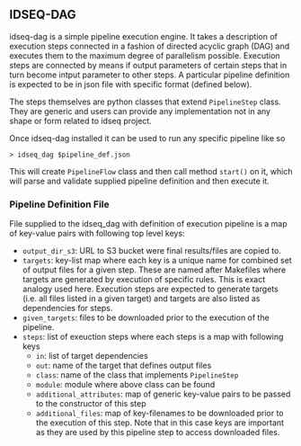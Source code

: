 ## IDSEQ-DAG
idseq-dag is a simple pipeline execution engine. It takes a description of execution steps
connected in a fashion of directed acyclic graph (DAG) and executes them to the maximum degree
of parallelism possible. Execution steps are connected by means if output parameters of certain
steps that in turn become intput parameter to other steps. A particular pipeline definition
is expected to be in json file with specific format (defined below).

The steps themselves are python classes that extend `PipelineStep` class. They are generic 
and users can provide any implementation not in any shape or form related to idseq project. 

Once idseq-dag installed it can be used to run any specific pipeline like so

```shell
> idseq_dag $pipeline_def.json
```
This will create `PipelineFlow` class and then call method `start()` on it, which will
parse and validate supplied pipeline definition and then execute it.

### Pipeline Definition File
File supplied to the idseq_dag with definition of execution pipeline is a map of key-value 
pairs with following top level keys:

- `output_dir_s3`: URL to S3 bucket were final results/files are copied to.
- `targets`: key-list map where each key is a unique name for combined set of 
    output files for a given step. These are named after Makefiles where targets are 
    generated by execution of specific rules. This is exact analogy used here. 
    Execution steps are expected to generate targets (i.e. all files listed in 
    a given target) and targets are also listed as dependencies for steps.
- `given_targets`: files to be downloaded prior to the execution of the pipeline.
- `steps`: list of exeuction steps where each steps is a map with following keys
    - `in`: list of target dependencies
    - `out`: name of the target that defines output files
    - `class`: name of the class that implements `PipelineStep`
    - `module`: module where above class can be found
    - `additional_attributes`: map of generic key-value pairs to be passed to the constructor
        of this step
    - `additional_files`: map of key-filenames to be downloaded prior to the execution of this
        step. Note that in this case keys are important as they are used by this pipeline step
        to access downloaded files.
    